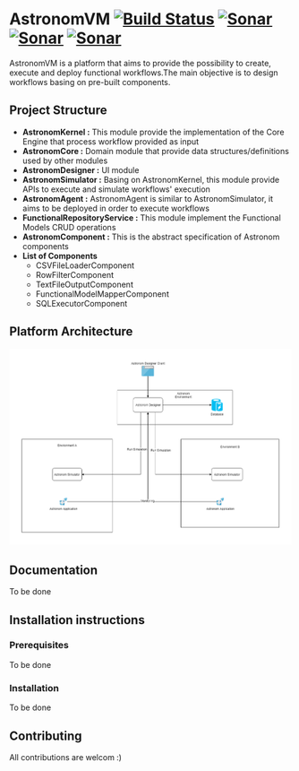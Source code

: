 # AstronomVM [![Build Status](https://travis-ci.org/AhmedRiahi/AstronomVM.svg?branch=master)](https://travis-ci.org/AhmedRiahi/AstronomVM) [![Sonar](https://sonarcloud.io/api/project_badges/measure?project=AhmedRiahi_AstronomVM&metric=alert_status)](https://sonarcloud.io/api/project_badges/measure?project=AhmedRiahi_AstronomVM&metric=alert_status) [![Sonar](https://sonarcloud.io/api/project_badges/measure?project=AhmedRiahi_AstronomVM&metric=coverage)](https://sonarcloud.io/api/project_badges/measure?project=AhmedRiahi_AstronomVM&metric=coverage) [![Sonar](https://sonarcloud.io/api/project_badges/measure?project=AhmedRiahi_AstronomVM&metric=sqale_rating)](https://sonarcloud.io/api/project_badges/measure?project=AhmedRiahi_AstronomVM&metric=sqale_rating)

AstronomVM is a platform that aims to provide the possibility to create, execute and deploy functional workflows.The main objective is to design workflows basing on pre-built components.

<h2>Project Structure</h2>
<ul>
  <li><b>AstronomKernel :</b> This module provide the implementation of the Core Engine that process workflow provided as input</li>
  <li><b>AstronomCore :</b> Domain module that provide data structures/definitions used by other modules</li> 
  <li><b>AstronomDesigner :</b> UI module</li> 
  <li><b>AstronomSimulator :</b> Basing on AstronomKernel, this module provide APIs to execute and simulate workflows' execution</li> 
  <li><b>AstronomAgent :</b> AstronomAgent is similar to AstronomSimulator, it aims to be deployed in order to execute workflows</li>
  <li><b>FunctionalRepositoryService :</b> This module implement the Functional Models CRUD operations</li>
  <li><b>AstronomComponent :</b> This is the abstract specification of Astronom components</li> 
  <li><b>List of Components</b>
    <ul>
      <li>CSVFileLoaderComponent</li>
      <li>RowFilterComponent</li>
      <li>TextFileOutputComponent</li>
      <li>FunctionalModelMapperComponent</li>
      <li>SQLExecutorComponent</li>
    </ul>
   </li>
</ul>

<h2>Platform Architecture</h2>

![Screenshot](AstronomVM.png)

<h2>Documentation</h2>
To be done

<h2>Installation instructions</h2>
<h3>Prerequisites</h3>
To be done
<h3>Installation</h3>
To be done

<h2>Contributing</h2>
All contributions are welcom :)
